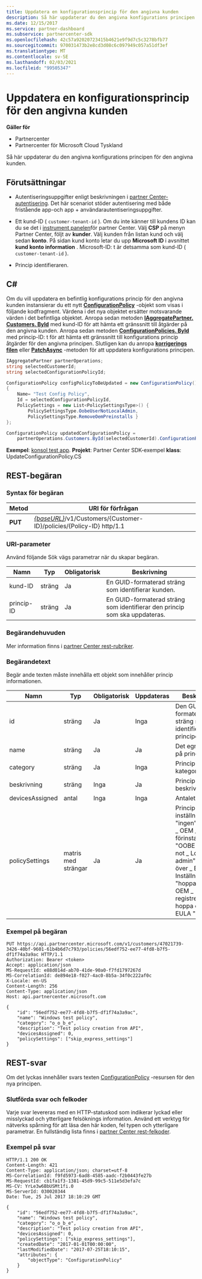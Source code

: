 ```yaml
---
title: Uppdatera en konfigurationsprincip för den angivna kunden
description: Så här uppdaterar du den angivna konfigurations principen för den angivna kunden.
ms.date: 12/15/2017
ms.service: partner-dashboard
ms.subservice: partnercenter-sdk
ms.openlocfilehash: 42c57a92020723415b4621e9f9d7c5c3278bfb77
ms.sourcegitcommit: 970031473b2e8cd3d08c6c097949c057a51df3ef
ms.translationtype: MT
ms.contentlocale: sv-SE
ms.lasthandoff: 02/03/2021
ms.locfileid: "99505347"
---
```

# <a name="update-a-configuration-policy-for-the-specified-customer"></a>Uppdatera en konfigurationsprincip för den angivna kunden

**Gäller för**

- Partnercenter
- Partnercenter för Microsoft Cloud Tyskland

Så här uppdaterar du den angivna konfigurations principen för den angivna kunden.

## <a name="prerequisites"></a>Förutsättningar

- Autentiseringsuppgifter enligt beskrivningen i [partner Center-autentisering](partner-center-authentication.md). Det här scenariot stöder autentisering med både fristående app-och app + användarautentiseringsuppgifter.

- Ett kund-ID ( `customer-tenant-id` ). Om du inte känner till kundens ID kan du se det i [instrument panelen](https://partner.microsoft.com/dashboard)för partner Center. Välj **CSP** på menyn Partner Center, följt av **kunder**. Välj kunden från listan kund och välj sedan **konto**. På sidan kund konto letar du upp **Microsoft ID** i avsnittet **kund konto information** . Microsoft-ID: t är detsamma som kund-ID ( `customer-tenant-id` ).

- Princip identifieraren.

## <a name="c"></a>C\#

Om du vill uppdatera en befintlig konfigurations princip för den angivna kunden instansierar du ett nytt [**ConfigurationPolicy**](/dotnet/api/microsoft.store.partnercenter.models.devicesdeployment.configurationpolicy) -objekt som visas i följande kodfragment. Värdena i det nya objektet ersätter motsvarande värden i det befintliga objektet. Anropa sedan metoden [**IAggregatePartner. Customers. ById**](/dotnet/api/microsoft.store.partnercenter.customers.icustomercollection.byid) med kund-ID för att hämta ett gränssnitt till åtgärder på den angivna kunden. Anropa sedan metoden [**ConfigurationPolicies. ById**](/dotnet/api/microsoft.store.partnercenter.devicesdeployment.iconfigurationpolicycollection.byid) med princip-ID: t för att hämta ett gränssnitt till konfigurations princip åtgärder för den angivna principen. Slutligen kan du anropa [**korrigerings filen**](/dotnet/api/microsoft.store.partnercenter.devicesdeployment.iconfigurationpolicy.patch) eller [**PatchAsync**](/dotnet/api/microsoft.store.partnercenter.devicesdeployment.iconfigurationpolicy.patchasync) -metoden för att uppdatera konfigurations principen.

``` csharp
IAggregatePartner partnerOperations;
string selectedCustomerId;
string selectedConfigurationPolicyId;

ConfigurationPolicy configPolicyToBeUpdated = new ConfigurationPolicy()
{
    Name= "Test Config Policy",
    Id = selectedConfigurationPolicyId,
    PolicySettings = new List<PolicySettingsType>() {
        PolicySettingsType.OobeUserNotLocalAdmin,
        PolicySettingsType.RemoveOemPreinstalls }
};

ConfigurationPolicy updatedConfigurationPolicy =
    partnerOperations.Customers.ById(selectedCustomerId).ConfigurationPolicies.ById(selectedConfigurationPolicyId).Patch(configPolicyToBeUpdated);
```

**Exempel**: [konsol test app](console-test-app.md). **Projekt**: Partner Center SDK-exempel **klass**: UpdateConfigurationPolicy.CS

## <a name="rest-request"></a>REST-begäran

### <a name="request-syntax"></a>Syntax för begäran

| Metod  | URI för förfrågan                                                                                          |
|---------|------------------------------------------------------------------------------------------------------|
| **PUT** | [*{baseURL}*](partner-center-rest-urls.md)/v1/Customers/{Customer-ID}/policies/{Policy-ID} http/1.1 |

### <a name="uri-parameter"></a>URI-parameter

Använd följande Sök vägs parametrar när du skapar begäran.

| Namn        | Typ   | Obligatorisk | Beskrivning                                                   |
|-------------|--------|----------|---------------------------------------------------------------|
| kund-ID | sträng | Ja      | En GUID-formaterad sträng som identifierar kunden.         |
| princip-ID   | sträng | Ja      | En GUID-formaterad sträng som identifierar den princip som ska uppdateras. |

### <a name="request-headers"></a>Begärandehuvuden

Mer information finns i [partner Center rest-rubriker](headers.md).

### <a name="request-body"></a>Begärandetext

Begär ande texten måste innehålla ett objekt som innehåller princip informationen.

| Namn            | Typ             | Obligatorisk | Uppdateras | Beskrivning                                                                                                                                              |
|-----------------|------------------|----------|-----------|----------------------------------------------------------------------------------------------------------------------------------------------------------|
| id              | sträng           | Ja      | Inga        | Den GUID-formaterade sträng som identifierar principen.                                                                                                    |
| name            | sträng           | Ja      | Ja       | Det egna namnet på principen.                                                                                                                         |
| category        | sträng           | Ja      | Inga        | Princip kategorin.                                                                                                                                     |
| beskrivning     | sträng           | Inga       | Ja       | Princip beskrivningen.                                                                                                                                  |
| devicesAssigned | antal           | Inga       | Inga        | Antalet enheter.                                                                                                                                   |
| policySettings  | matris med strängar | Ja      | Ja       | Princip inställningarna: "ingen", "ta bort \_ OEM \_ -förinstallationer", "OOBE \_ User \_ not \_ Local \_ admin", "hoppa över \_ Express \_ Inställningar", "hoppa över \_ OEM \_ -registrering", hoppa över \_ EULA ". |

### <a name="request-example"></a>Exempel på begäran

```http
PUT https://api.partnercenter.microsoft.com/v1/customers/47021739-3426-40bf-9601-61b4b6d7c793/policies/56edf752-ee77-4fd8-b7f5-df1f74a3a9ac HTTP/1.1
Authorization: Bearer <token>
Accept: application/json
MS-RequestId: e88d014d-ab70-41de-90a0-f7fd1797267d
MS-CorrelationId: de894e18-f027-4ac0-8b5a-34f0c222af0c
X-Locale: en-US
Content-Length: 256
Content-Type: application/json
Host: api.partnercenter.microsoft.com

{
    "id": "56edf752-ee77-4fd8-b7f5-df1f74a3a9ac",
    "name": "Windows test policy",
    "category": "o_o_b_e",
    "description": "Test policy creation from API",
    "devicesAssigned": 0,
    "policySettings": ["skip_express_settings"]
}
```

## <a name="rest-response"></a>REST-svar

Om det lyckas innehåller svars texten [ConfigurationPolicy](device-deployment-resources.md#configurationpolicy) -resursen för den nya principen.

### <a name="response-success-and-error-codes"></a>Slutförda svar och felkoder

Varje svar levereras med en HTTP-statuskod som indikerar lyckad eller misslyckad och ytterligare felsöknings information. Använd ett verktyg för nätverks spårning för att läsa den här koden, fel typen och ytterligare parametrar. En fullständig lista finns i [partner Center rest-felkoder](error-codes.md).

### <a name="response-example"></a>Exempel på svar

```http
HTTP/1.1 200 OK
Content-Length: 421
Content-Type: application/json; charset=utf-8
MS-CorrelationId: f9fd5973-6ad8-4585-aadc-f2b0443fe27b
MS-RequestId: cb1fa1f3-1381-45d9-99c5-511e5d3efa7c
MS-CV: YrLe3w6BbUSMt1fi.0
MS-ServerId: 030020344
Date: Tue, 25 Jul 2017 18:10:29 GMT

{
    "id": "56edf752-ee77-4fd8-b7f5-df1f74a3a9ac",
    "name": "Windows test policy",
    "category": "o_o_b_e",
    "description": "Test policy creation from API",
    "devicesAssigned": 0,
    "policySettings": ["skip_express_settings"],
    "createdDate": "2017-01-01T00:00:00",
    "lastModifiedDate": "2017-07-25T18:10:15",
    "attributes": {
        "objectType": "ConfigurationPolicy"
    }
}
```
